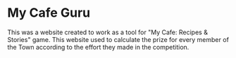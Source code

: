 # My Cafe Guru

This was a website created to work as a tool for "My Cafe: Recipes & Stories" game.
This website used to calculate the prize for every member of the Town according to the effort they made in the competition.
